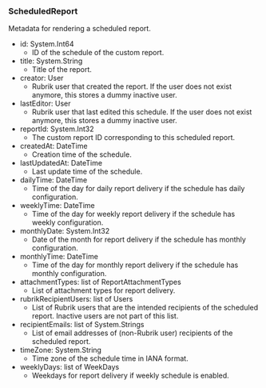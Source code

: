 ### ScheduledReport
Metadata for rendering a scheduled report.

- id: System.Int64
  - ID of the schedule of the custom report.
- title: System.String
  - Title of the report.
- creator: User
  - Rubrik user that created the report. If the user does not exist anymore, this stores a dummy inactive user.
- lastEditor: User
  - Rubrik user that last edited this schedule. If the user does not exist anymore, this stores a dummy inactive user.
- reportId: System.Int32
  - The custom report ID corresponding to this scheduled report.
- createdAt: DateTime
  - Creation time of the schedule.
- lastUpdatedAt: DateTime
  - Last update time of the schedule.
- dailyTime: DateTime
  - Time of the day for daily report delivery if the schedule has daily configuration.
- weeklyTime: DateTime
  - Time of the day for weekly report delivery if the schedule has weekly configuration.
- monthlyDate: System.Int32
  - Date of the month for report delivery if the schedule has monthly configuration.
- monthlyTime: DateTime
  - Time of the day for monthly report delivery if the schedule has monthly configuration.
- attachmentTypes: list of ReportAttachmentTypes
  - List of attachment types for report delivery.
- rubrikRecipientUsers: list of Users
  - List of Rubrik users that are the intended recipients of the scheduled report. Inactive users are not part of this list.
- recipientEmails: list of System.Strings
  - List of email addresses of (non-Rubrik user) recipients of the scheduled report.
- timeZone: System.String
  - Time zone of the schedule time in IANA format.
- weeklyDays: list of WeekDays
  - Weekdays for report delivery if weekly schedule is enabled.

